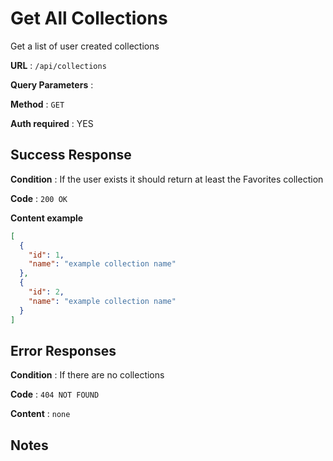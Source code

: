 # Get All Collections

Get a list of user created collections

**URL** : `/api/collections`

**Query Parameters** :

**Method** : `GET`

**Auth required** : YES

## Success Response

**Condition** : If the user exists it should return at least the Favorites collection

**Code** : `200 OK`

**Content example**

```json
[
  {
    "id": 1,
    "name": "example collection name"
  },
  {
    "id": 2,
    "name": "example collection name"
  }
]
```

## Error Responses

**Condition** : If there are no collections

**Code** : `404 NOT FOUND`

**Content** : `none`

## Notes
